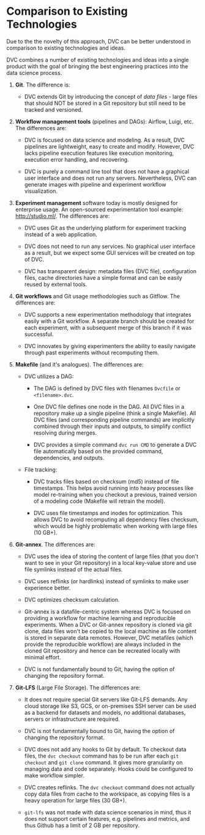 # Comparison to Existing Technologies

Due to the the novelty of this approach, DVC can be better understood in
comparison to existing technologies and ideas.

DVC combines a number of existing technologies and ideas into a single product
with the goal of bringing the best engineering practices into the data science
process.

1. **Git**. The difference is:

   - DVC extends Git by introducing the concept of _data files_ - large files
     that should NOT be stored in a Git repository but still need to be tracked
     and versioned.

2. **Workflow management tools** (pipelines and DAGs): Airflow, Luigi, etc. The
   differences are:

   - DVC is focused on data science and modeling. As a result, DVC pipelines are
     lightweight, easy to create and modify. However, DVC lacks pipeline
     execution features like execution monitoring, execution error handling, and
     recovering.

   - DVC is purely a command line tool that does not have a graphical user
     interface and does not run any servers. Nevertheless, DVC can generate
     images with pipeline and experiment workflow visualization.

3. **Experiment management** software today is mostly designed for enterprise
   usage. An open-sourced experimentation tool example: http://studio.ml/. The
   differences are:

   - DVC uses Git as the underlying platform for experiment tracking instead of
     a web application.

   - DVC does not need to run any services. No graphical user interface as a
     result, but we expect some GUI services will be created on top of DVC.

   - DVC has transparent design: metadata files (DVC file), configuration files,
     cache directories have a simple format and can be easily reused by external
     tools.

4. **Git workflows** and Git usage methodologies such as Gitflow. The
   differences are:

   - DVC supports a new experimentation methodology that integrates easily with
     a Git workflow. A separate branch should be created for each experiment,
     with a subsequent merge of this branch if it was successful.

   - DVC innovates by giving experimenters the ability to easily navigate
     through past experiments without recomputing them.

5) **Makefile** (and it's analogues). The differences are:

   - DVC utilizes a DAG:

     - The DAG is defined by DVC files with filenames `Dvcfile` or
       `<filename>.dvc`.

     - One DVC file defines one node in the DAG. All DVC files in a repository
       make up a single pipeline (think a single Makefile). All DVC files (and
       corresponding pipeline commands) are implicitly combined through their
       inputs and outputs, to simplify conflict resolving during merges.

     - DVC provides a simple command `dvc run CMD` to generate a DVC file
       automatically based on the provided command, dependencies, and outputs.

   - File tracking:

     - DVC tracks files based on checksum (md5) instead of file timestamps. This
       helps avoid running into heavy processes like model re-training when you
       checkout a previous, trained version of a modeling code (Makefile will
       retrain the model).

     - DVC uses file timestamps and inodes for optimization. This allows DVC to
       avoid recomputing all dependency files checksum, which would be highly
       problematic when working with large files (10 GB+).

6. **Git-annex**. The differences are:

   - DVC uses the idea of storing the content of large files (that you don't
     want to see in your Git repository) in a local key-value store and use file
     symlinks instead of the actual files.

   - DVC uses reflinks (or hardlinks) instead of symlinks to make user
     experience better.

   - DVC optimizes checksum calculation.

   - Git-annex is a datafile-centric system whereas DVC is focused on providing
     a workflow for machine learning and reproducible experiments. When a DVC or
     Git-annex repository is cloned via git clone, data files won't be copied to
     the local machine as file content is stored in separate data remotes.
     However, DVC metafiles (which provide the reproducible workflow) are always
     included in the cloned Git repository and hence can be recreated locally
     with minimal effort.

   - DVC is not fundamentally bound to Git, having the option of changing the
     repository format.

7) **Git-LFS** (Large File Storage). The differences are:

   - It does not require special Git servers like Git-LFS demands. Any cloud
     storage like S3, GCS, or on-premises SSH server can be used as a backend
     for datasets and models, no additional databases, servers or infrastructure
     are required.

   - DVC is not fundamentally bound to Git, having the option of changing the
     repository format.

   - DVC does not add any hooks to Git by default. To checkout data files, the
     `dvc checkout` command has to be run after each `git checkout` and
     `git clone` command. It gives more granularity on managing data and code
     separately. Hooks could be configured to make workflow simpler.

   - DVC creates reflinks. The `dvc checkout` command does not actually copy
     data files from cache to the workspace, as copying files is a heavy
     operation for large files (30 GB+).

   - `git-lfs` was not made with data science scenarios in mind, thus it does
     not support certain features, e.g. pipelines and metrics, and thus Github
     has a limit of 2 GB per repository.
